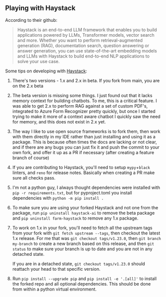## Playing with Haystack

According to their github:
>Haystack is an end-to-end LLM framework that enables you to build applications powered by LLMs, Transformer models, vector search and more. Whether you want to perform retrieval-augmented generation (RAG), documentation search, question answering or answer generation, you can use state-of-the-art embedding models and LLMs with Haystack to build end-to-end NLP applications to solve your use case.

Some tips on developing with [Haystack](https://github.com/deepset-ai/haystack):

1) There's two versions - 1.x and 2.x in beta.  If you fork from main, you are on the 2.x beta

2) The beta version is missing some things.  I just found out that it lacks memory context for building chatbots.
To me, this is a critical feature.  I was able to get 2.x to perform RAG against a set of custom PDF's, integrated
to Azure Form Recognizer pretty quickly, but once I started trying to make it more of a context aware chatbot
I quickly saw the need for memory, and this does not exist in 2.x yet.


3) The way I like to use open source frameworks is to fork them, then work with them directly in my IDE rather
than just installing and using it as a package.  This is because often times the docs are lacking or not clear, and
if there are any bugs you can just fix it and push the commit to your own fork, and offer it up as a PR if necessary
(after creating a feature branch of course)

4) If you are contributing to Haystack, you'll need to setup `mypy`+`black` linters, and `reno` for release notes.  Basically when creating a PR make sure all checks pass.

5) I'm not a python guy, I always thought dependencies were installed with `pip -r requirements.txt`, but for pyproject.toml
you install dependencies with `python -m pip install .`

6) To make sure you are using your forked Haystack and not one from the package, run `pip uninstall haystack-ai` to remove
the beta package and `pip uninstall farm-haystack` to remove any 1.x package.

7) To work on 1.x in your fork, you'll need to fetch all the upstream tags from your fork with `git fetch upstream --tags`,
then checkout the latest 1.x release.  For me that was `git checkout tags/v1.23.0`, then `git branch my-branch` to create
a new branch based on this release, and then `git status` to make sure your branch is up to date and you are not in 
any detached state.

    If you are in a detached state, `git checkout tags/v1.23.0` should reattach your head to that specific version.

8) Run `pip install --upgrade pip` and `pip install -e '.[all]'` to install the forked repo and all optional dependencies.  This should be done from within a python virtual environment.
